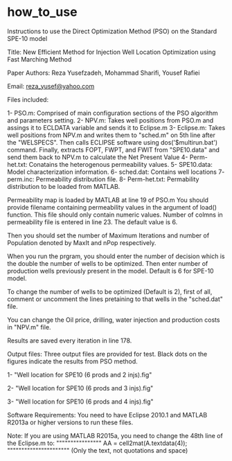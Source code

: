 # how_to_use

Instructions to use the Direct Optimization Method (PSO) on the Standard SPE-10 model

Title: New Efficient Method for Injection Well Location Optimization using Fast Marching Method

Paper Authors: Reza Yusefzadeh, Mohammad Sharifi, Yousef Rafiei

Email: reza_yusef@yahoo.com

Files included:

1- PSO.m: Comprised of main configuration sections of the PSO algorithm and parameters setting.
2- NPV.m: Takes well positions from PSO.m and assings it to ECLDATA variable and sends it to Eclipse.m
3- Eclipse.m: Takes well positions from NPV.m and writes them to "sched.m" on 5th line after the "WELSPECS". Then calls ECLIPSE software using dos('$multirun.bat') command.
   Finally, extracts FOPT, FWPT, and FWIT from "SPE10.data" and send them back to NPV.m to calculate the Net Present Value
4- Perm-het.txt: Conatains the heterogenous permeability values.
5- SPE10.data: Model characterization information.
6- sched.dat: Contains well locations
7- perm.inc: Permeability distribution file.
8- Perm-het.txt: Permability distribution to be loaded from MATLAB.

Permeability map is loaded by MATLAB at line 19 of PSO.m
You should provide filename containing permeability values in the argument of load() function. This file should only contain numeric values.
Number of colmns in permeability file is entered in line 23. The default value is 6.

Then you should set the number of Maximum Iterations and number of Population denoted by MaxIt and nPop respectively.

When you run the prgram, you should enter the number of decision which is the double the number of wells to be optimized.
Then enter number of production wells previously present in the model. Default is 6 for SPE-10 model.

To change the number of wells to be optimized (Default is 2), first of all, comment or uncomment the lines pretaining to that wells in the "sched.dat" file.

You can change the Oil price, drilling, water injection and production costs in "NPV.m" file.

Results are saved every iteration in line 178.


Output files:
Three output files are provided for test. Black dots on the figures indicate the results from PSO method.

1- "Well location for SPE10 (6 prods and 2 injs).fig"

2- "Well location for SPE10 (6 prods and 3 injs).fig"

3- "Well location for SPE10 (6 prods and 4 injs).fig"


Software Requirements:
		You need to have Eclipse 2010.1 and MATLAB R2013a or higher versions to run these files.

Note: If you are using MATLAB R2015a, you need to change the 48th line of the Eclipse.m to:
""""""""""""""""	AA = cell2mat(A.textdata(4));	""""""""""""""""""""""
(Only the text, not quotations and space)
